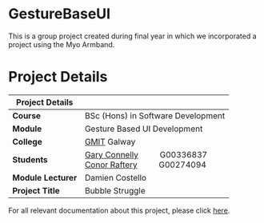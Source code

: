 # GestureBaseUI
This is a group project created during final year in which we incorporated a project using the Myo Armband.

# Project Details

| Project Details   |     |
| --- | --- |
| **Course** | BSc (Hons) in Software Development  |
| **Module** |  Gesture Based UI Development |
| **College** | [GMIT](http://www.gmit.ie/) Galway |
| **Students** | [Gary Connelly](https://www.linkedin.com/in/gary-connelly-555106170/)&nbsp;&nbsp;&nbsp;&nbsp;&nbsp;&nbsp;&nbsp;&nbsp;&nbsp; G00336837<br/>[Conor Raftery](https://www.linkedin.com/in/conor-raftery-090b88150/)&nbsp;&nbsp;&nbsp;&nbsp;&nbsp;&nbsp;&nbsp;&nbsp;&nbsp; G00274094 |
| **Module Lecturer** | Damien Costello |
| **Project Title** | Bubble Struggle |

For all relevant documentation about this project, please click [here](https://github.com/Raftery93/GestureBaseUI/tree/master/Documentation).
